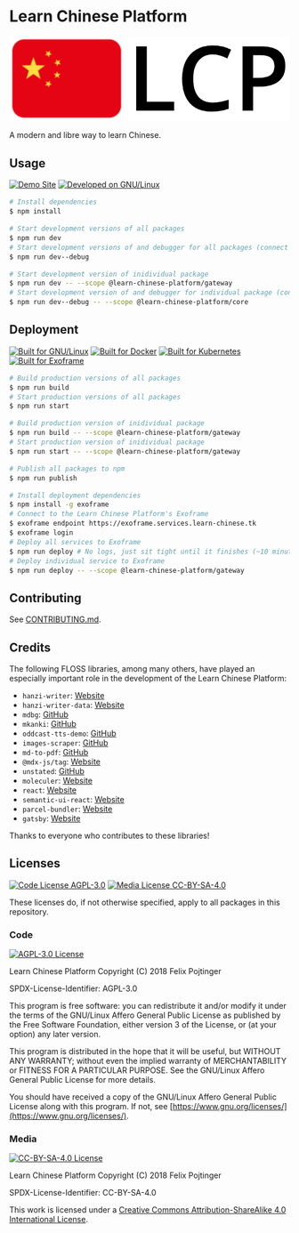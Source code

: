 # Learn Chinese Platform

![Learn Chinese Platform Logo](./packages/site/src/assets/logo.png)

A modern and libre way to learn Chinese.

## Usage

[![Demo Site](https://img.shields.io/badge/Demo-learn--chinese.tk-black.svg)](https://learn-chinese.tk)
[![Developed on GNU/Linux](https://img.shields.io/badge/developed%20on-GNU/Linux%20and%20BSD-D2AA30.svg?logo=linux)](https://getfedora.org/)

```bash
# Install dependencies
$ npm install
```

```bash
# Start development versions of all packages
$ npm run dev
# Start development versions of and debugger for all packages (connect by pressing F5 in VSCode)
$ npm run dev--debug
```

```bash
# Start development version of inidividual package
$ npm run dev -- --scope @learn-chinese-platform/gateway
# Start development version of and debugger for individual package (connect by pressing F5 in VSCode)
$ npm run dev--debug -- --scope @learn-chinese-platform/core
```

## Deployment

[![Built for GNU/Linux](https://img.shields.io/badge/built%20for-GNU/Linux%20and%20BSD-D2AA30.svg?logo=linux)](https://getfedora.org/)
[![Built for Docker](https://img.shields.io/badge/built%20for-Docker-34A0EF.svg?logo=docker)](https://www.docker.com/)
[![Built for Kubernetes](https://img.shields.io/badge/built%20for-Kubernetes-326DE6.svg?logo=cloud)](https://kubernetes.io/)
[![Built for Exoframe](https://img.shields.io/badge/built%20for-Exoframe-2479E0.svg?logo=cloud)](https://github.com/exoframejs/exoframe)

```bash
# Build production versions of all packages
$ npm run build
# Start production versions of all packages
$ npm run start
```

```bash
# Build production version of inidividual package
$ npm run build -- --scope @learn-chinese-platform/gateway
# Start production version of inidividual package
$ npm run start -- --scope @learn-chinese-platform/gateway
```

```bash
# Publish all packages to npm
$ npm run publish
```

```bash
# Install deployment dependencies
$ npm install -g exoframe
# Connect to the Learn Chinese Platform's Exoframe
$ exoframe endpoint https://exoframe.services.learn-chinese.tk
$ exoframe login
# Deploy all services to Exoframe
$ npm run deploy # No logs, just sit tight until it finishes (~10 minutes)
# Deploy individual service to Exoframe
$ npm run deploy -- --scope @learn-chinese-platform/gateway
```

## Contributing

See [CONTRIBUTING.md](./CONTRIBUTING.md).

## Credits

The following FLOSS libraries, among many others, have played an especially important role in the development of the Learn Chinese Platform:

- `hanzi-writer`: [Website](https://chanind.github.io/hanzi-writer/)
- `hanzi-writer-data`: [Website](https://chanind.github.io/hanzi-writer/)
- `mdbg`: [GitHub](https://github.com/pepebecker/mdbg)
- `mkanki`: [GitHub](https://github.com/nornagon/mkanki)
- `oddcast-tts-demo`: [GitHub](https://github.com/RauliL/oddcast-tts-demo)
- `images-scraper`: [GitHub](https://github.com/pevers/images-scraper)
- `md-to-pdf`: [GitHub](https://github.com/simonhaenisch/md-to-pdf)
- `@mdx-js/tag`: [Website](https://mdxjs.com/)
- `unstated`: [GitHub](https://github.com/jamiebuilds/unstated)
- `moleculer`: [Website](https://moleculer.services/)
- `react`: [Website](https://reactjs.org/)
- `semantic-ui-react`: [Website](https://react.semantic-ui.com/)
- `parcel-bundler`: [Website](https://parceljs.org/)
- `gatsby`: [Website](https://www.gatsbyjs.org/)

Thanks to everyone who contributes to these libraries!

## Licenses

[![Code License AGPL-3.0](https://img.shields.io/badge/Code%20License-AGPL--3.0-brightgreen.svg)](https://www.gnu.org/licenses/agpl-3.0.en.html)
[![Media License CC-BY-SA-4.0](https://img.shields.io/badge/Media%20License-CC--BY--SA--4.0-brightgreen.svg)](https://creativecommons.org/licenses/by-sa/4.0/)

These licenses do, if not otherwise specified, apply to all packages in this repository.

### Code

[![AGPL-3.0 License](https://www.gnu.org/graphics/agplv3-155x51.png)](https://www.gnu.org/licenses/agpl.html)

Learn Chinese Platform
Copyright (C) 2018 Felix Pojtinger

SPDX-License-Identifier: AGPL-3.0

This program is free software: you can redistribute it and/or modify it under the terms of the GNU/Linux Affero General Public License as published by the Free Software Foundation, either version 3 of the License, or (at your option) any later version.

This program is distributed in the hope that it will be useful, but WITHOUT ANY WARRANTY; without even the implied warranty of MERCHANTABILITY or FITNESS FOR A PARTICULAR PURPOSE. See the GNU/Linux Affero General Public License for more details.

You should have received a copy of the GNU/Linux Affero General Public License along with this program. If not, see [https://www.gnu.org/licenses/](https://www.gnu.org/licenses/).

### Media

[![CC-BY-SA-4.0 License](https://licensebuttons.net/l/by-sa/4.0/88x31.png)](https://creativecommons.org/licenses/by-sa/4.0/)

Learn Chinese Platform
Copyright (C) 2018 Felix Pojtinger

SPDX-License-Identifier: CC-BY-SA-4.0

This work is licensed under a [Creative Commons Attribution-ShareAlike 4.0 International License](https://creativecommons.org/licenses/by-sa/4.0/).
